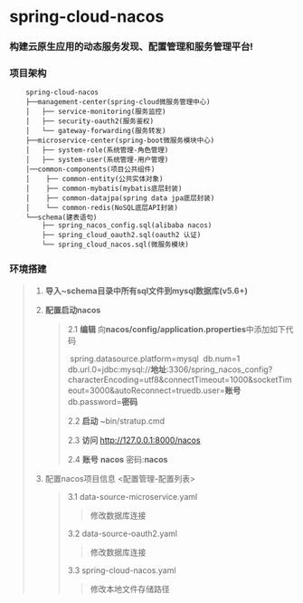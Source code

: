 # spring-cloud-nacos

### 构建云原生应用的动态服务发现、配置管理和服务管理平台!

### 项目架构

```
    spring-cloud-nacos
    ├──management-center(spring-cloud微服务管理中心)
    │   ├── service-monitoring(服务监控)
    │   ├── security-oauth2(服务鉴权)
    │   └── gateway-forwarding(服务转发)
    ├──microservice-center(spring-boot微服务模块中心)
    │   ├── system-role(系统管理-角色管理)
    │   ├── system-user(系统管理-用户管理)
    │──common-components(项目公共组件)
    │    ├── common-entity(公共实体对象)
    │    ├── common-mybatis(mybatis底层封装)
    │    ├── common-datajpa(spring data jpa底层封装)
    │    └── common-redis(NoSQL底层API封装)
    └──schema(建表语句)
        ├── spring_nacos_config.sql(alibaba nacos)
        ├── spring_cloud_oauth2.sql(oauth2 认证)
        └── spring_cloud_nacos.sql(微服务模块)
```

### 环境搭建
> 1. **导入~schema目录中所有sql文件到mysql数据库(v5.6+)**
> 2. **配置启动nacos**
>    > 2.1 **编辑** 向**nacos/config/application.properties**中添加如下代码
>    > 
>    > ​	spring.datasource.platform=mysql
>    > ​	db.num=1
>    > ​	db.url.0=jdbc:mysql://**地址**:3306/spring_nacos_config?characterEncoding=utf8&connectTimeout=1000&socketTimeout=3000&autoReconnect=true
>    > ​	db.user=**账号**
>    > ​	db.password=**密码**
>    > 
>    >2.2 **启动**  ~bin/stratup.cmd
>    > 
>    >2.3 **访问**  http://127.0.0.1:8000/nacos
>    > 
>    >2.4 **账号** **nacos** 密码:**nacos**
>    
> 3. 配置nacos项目信息  <配置管理-配置列表>
>    > 3.1  data-source-microservice.yaml 
>    >
>    > > 修改数据库连接
>    >
>    > 3.2  data-source-oauth2.yaml
>    >
>    > > 修改数据库连接
>    >
>    > 3.3  spring-cloud-nacos.yaml 
>    >
>    > > 修改本地文件存储路径